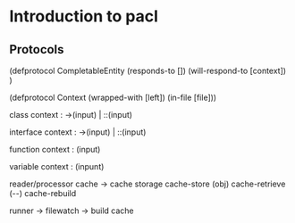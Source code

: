 # Introduction to pacl
## Protocols

(defprotocol CompletableEntity 
  (responds-to [])
  (will-respond-to [context])
  )

(defprotocol Context
  (wrapped-with [left])
  (in-file [file]))

class
context : ->(input) | ::(input)

interface
context : ->(input) | ::(input)

function
context : (input)

variable
context : (inpunt)


reader/processor
cache
  -> cache storage
cache-store (obj)
cache-retrieve (--)
cache-rebuild

runner
  -> filewatch
  -> build cache


